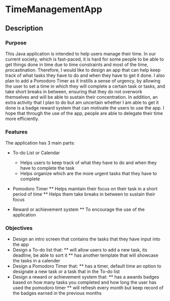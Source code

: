 # TimeManagementApp

## Description

### Purpose
This Java application is intended to help users manage their time. In our current society, which is fast-paced, it is hard for some people to be able to get things done in time due to time constraints and most of the time, procastination. Therefore, I would like to design an app that can help keep track of what tasks they have to do and when they have to get it done. I also plan to add a Pomodoro Timer as it instills a sense of urgency, by allowing the user to set a time in which they will complete a certain task or tasks, and take short breaks in between, ensuring that they do not overwork themselves and will be able to sustain their concentration. In addition, an extra activity that I plan to do but am uncertain whether I am able to get it done is a badge reward system that can motivate the users to use the app. I hope that through the use of the app, people are able to delegate their time more efficiently.

### Features
The application has 3 main parts:
* To-do List or Calendar
  - Helps users to keep track of what they have to do and when they have to complete the task
  - Helps organize which are the more urgent tasks that they have to complete
  
* Pomodoro Timer
** Helps maintain their focus on their task in a short period of time
** Helps them take breaks in between to sustain their focus
  
* Reward or achievement system
** To encourage the use of the application

### Objectives
* Design an intro screen that contains the tasks that they have input into the app
* Design a To-do list that:
** will allow users to add a new task, its deadline, be able to sort it
** has another template that will showcase the tasks in a calender
* Design a Pomodoro Timer that:
** has a timer, default time an option to designate a new task or a task that in the To-do list
* Design a reward or achievement system that:
** has a awards badges based on how many tasks you completed and how long the user has used the pomodoro timer
** will refresh every month but keep record of the badges earned in the previous months


